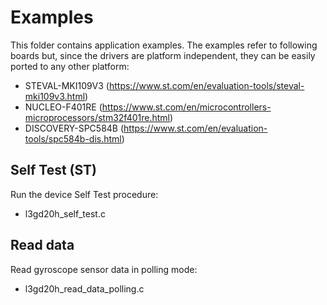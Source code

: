 # Examples

This folder contains application examples. The examples refer to following boards but, since the drivers are platform independent, they can be easily ported to any other platform: 

- STEVAL-MKI109V3 (https://www.st.com/en/evaluation-tools/steval-mki109v3.html)
- NUCLEO-F401RE (https://www.st.com/en/microcontrollers-microprocessors/stm32f401re.html)
- DISCOVERY-SPC584B (https://www.st.com/en/evaluation-tools/spc584b-dis.html)

## Self Test (ST)                                                               
                                                                                
Run the device Self Test procedure:                                             

  - l3gd20h_self_test.c

## Read data

Read gyroscope sensor data in polling mode:

  - l3gd20h_read_data_polling.c

